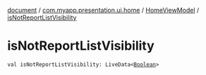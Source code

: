[document](../../index.md) / [com.myapp.presentation.ui.home](../index.md) / [HomeViewModel](index.md) / [isNotReportListVisibility](./is-not-report-list-visibility.md)

# isNotReportListVisibility

`val isNotReportListVisibility: LiveData<`[`Boolean`](https://kotlinlang.org/api/latest/jvm/stdlib/kotlin/-boolean/index.html)`>`